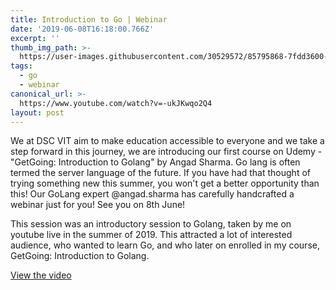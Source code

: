 ```yaml
---
title: Introduction to Go | Webinar
date: '2019-06-08T16:18:00.766Z'
excerpt: ''
thumb_img_path: >-
  https://user-images.githubusercontent.com/30529572/85795868-7fdd3600-b728-11ea-8a0c-dd9bc3ff35ff.png
tags:
  - go
  - webinar
canonical_url: >-
  https://www.youtube.com/watch?v=-ukJKwqo2Q4
layout: post
---
```


We at DSC VIT aim to make education accessible to everyone and we take a step forward in this journey, we are introducing our first course on Udemy - "GetGoing: Introduction to Golang" by Angad Sharma.
Go lang is often termed the server language of the future. If you have had that thought of trying something new this summer, you won't get a better opportunity than this! Our GoLang expert @angad.sharma has carefully handcrafted a webinar just for you! See you on 8th June!

This session was an introductory session to Golang, taken by me on youtube live in the summer of 2019. This attracted a lot of interested audience, who wanted to learn Go, and who later on enrolled in my course, GetGoing: Introduction to Golang.

[View the video](https://www.youtube.com/watch?v=-ukJKwqo2Q4)
